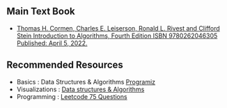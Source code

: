 ## Main Text Book
* [Thomas H. Cormen, Charles E. Leiserson, Ronald L. Rivest and Clifford Stein Introduction to Algorithms, Fourth Edition ISBN 9780262046305 Published: April 5, 2022.](https://www.amazon.com/Introduction-Algorithms-3rd-MIT-Press/dp/0262033844)

## Recommended Resources
* Basics : Data Structures & Algorithms [Programiz](https://www.programiz.com/dsa/stack)
* Visualizations : [Data structures & Algorithms](https://www.cs.usfca.edu/~galles/visualization/Algorithms.html)
* Programming : [Leetcode 75 Questions](https://docs.google.com/spreadsheets/d/1I8GChq1SDxsP-4tUsPTs3JsuI4azRgoDykG6q1eT9Ho/edit?usp=sharing)
